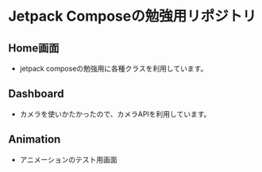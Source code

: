 # Jetpack Composeの勉強用リポジトリ

## Home画面
* jetpack composeの勉強用に各種クラスを利用しています。

## Dashboard
* カメラを使いかたかったので、カメラAPIを利用しています。

## Animation
* アニメーションのテスト用画面

